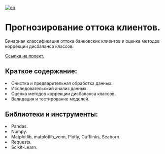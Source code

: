 [![en](https://img.shields.io/badge/lang-en-red.svg)](README.en.md)

# Прогнозирование оттока клиентов.
Бинарная классификация оттока банковских клиентов и оценка методов коррекции дисбаланса классов.<br>

[Ссылка на проект.](https://github.com/mrBrain101/Yandex_Practicum_projects/blob/2059ffb46c12031aa4650f4e825b9d8be88ff82e/ML_Car_Price_Prediction/Ya_Practicum_ML_Car_Price__CatBoost_Optuna_distr_RUS.ipynb)

## Краткое содержание:
<li>Очистка и предварительная обработка данных.
<li>Исследовательский анализ данных. 
<li>Оценка методов коррекции дисбаланса классов. 
<li>Валидация и тестирование моделей.
  
## Библиотеки и инструменты:
<li>Pandas.
<li>Numpy.
<li>Matplotlib, matplotlib_venn, Plotly, Cufflinks, Seaborn.
<li>Requests.
<li>Scikit-Learn.